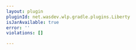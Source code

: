 ```yaml
---
layout: plugin
pluginId: net.wasdev.wlp.gradle.plugins.Liberty
isJarAvailable: true
error: ''
violations: []

---
```

